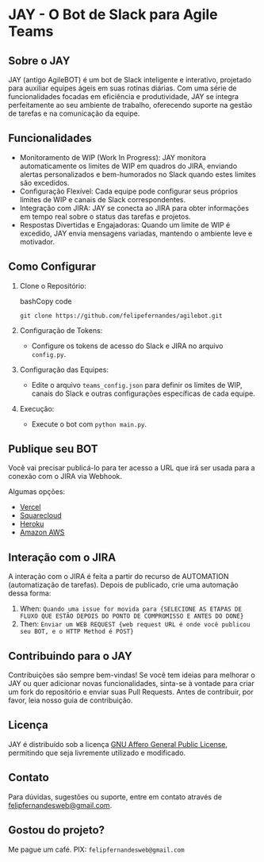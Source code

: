 JAY - O Bot de Slack para Agile Teams
=====================================

Sobre o JAY
-----------

JAY (antigo AgileBOT) é um bot de Slack inteligente e interativo, projetado para auxiliar equipes ágeis em suas rotinas diárias. Com uma série de funcionalidades focadas em eficiência e produtividade, JAY se integra perfeitamente ao seu ambiente de trabalho, oferecendo suporte na gestão de tarefas e na comunicação da equipe.

Funcionalidades
---------------

-   Monitoramento de WIP (Work In Progress): JAY monitora automaticamente os limites de WIP em quadros do JIRA, enviando alertas personalizados e bem-humorados no Slack quando estes limites são excedidos.
-   Configuração Flexível: Cada equipe pode configurar seus próprios limites de WIP e canais de Slack correspondentes.
-   Integração com JIRA: JAY se conecta ao JIRA para obter informações em tempo real sobre o status das tarefas e projetos.
-   Respostas Divertidas e Engajadoras: Quando um limite de WIP é excedido, JAY envia mensagens variadas, mantendo o ambiente leve e motivador.

Como Configurar
---------------

1.  Clone o Repositório:

    bashCopy code

    `git clone https://github.com/felipefernandes/agilebot.git`

2.  Configuração de Tokens:

    -   Configure os tokens de acesso do Slack e JIRA no arquivo `config.py`.

3.  Configuração das Equipes:

    -   Edite o arquivo `teams_config.json` para definir os limites de WIP, canais do Slack e outras configurações específicas de cada equipe.

4.  Execução:

    -   Execute o bot com `python main.py`.

Publique seu BOT
----------------

Você vai precisar publicá-lo para ter acesso a URL que irá ser usada para a conexão com o JIRA via Webhook.

Algumas opções:
* [Vercel](https://vercel.com)
* [Squarecloud](squarecloud.app)
* [Heroku](https://www.heroku.com)
* [Amazon AWS](https://aws.amazon.com/pt/free)


Interação com o JIRA
--------------------

A interação com o JIRA é feita a partir do recurso de AUTOMATION (automatização de tarefas). Depois de publicado, crie uma automação dessa forma: 

1. When: `Quando uma issue for movida para {SELECIONE AS ETAPAS DE FLUXO QUE ESTÃO DEPOIS DO PONTO DE COMPROMISSO E ANTES DO DONE}`
2. Then: `Enviar um WEB REQUEST {web request URL é onde você publicou seu BOT, e o HTTP Method é POST}`


Contribuindo para o JAY
-----------------------

Contribuições são sempre bem-vindas! Se você tem ideias para melhorar o JAY ou quer adicionar novas funcionalidades, sinta-se à vontade para criar um fork do repositório e enviar suas Pull Requests. Antes de contribuir, por favor, leia nosso guia de contribuição.

Licença
-------

JAY é distribuído sob a licença [GNU Affero General Public License](https://www.gnu.org/licenses/agpl-3.0.en.html), permitindo que seja livremente utilizado e modificado.

Contato
-------

Para dúvidas, sugestões ou suporte, entre em contato através de [felipfernandesweb@gmail.com](felipfernandesweb@gmail.com).

Gostou do projeto? 
-----------------
Me pague um café. PIX: `felipfernandesweb@gmail.com`